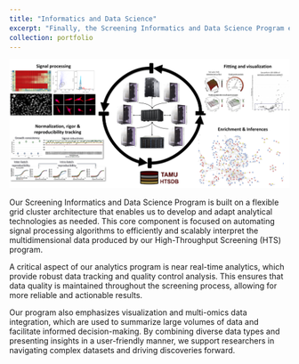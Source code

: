 ```yaml
---
title: "Informatics and Data Science"
excerpt: "Finally, the Screening Informatics and Data Science Program ensures robust data analysis and visualization throughout the drug discovery process. By integrating data science techniques, we can interpret complex datasets, facilitating informed decision-making and accelerating the development of novel therapeutics.<br/><img src='/images/ANALYZE.png'>"
collection: portfolio
---
```

![Analyze](/images/ANALYZE.png)

Our Screening Informatics and Data Science Program is built on a flexible grid cluster architecture that enables us to develop and adapt analytical technologies as needed. This core component is focused on automating signal processing algorithms to efficiently and scalably interpret the multidimensional data produced by our High-Throughput Screening (HTS) program.

A critical aspect of our analytics program is near real-time analytics, which provide robust data tracking and quality control analysis. This ensures that data quality is maintained throughout the screening process, allowing for more reliable and actionable results.

Our program also emphasizes visualization and multi-omics data integration, which are used to summarize large volumes of data and facilitate informed decision-making. By combining diverse data types and presenting insights in a user-friendly manner, we support researchers in navigating complex datasets and driving discoveries forward.

